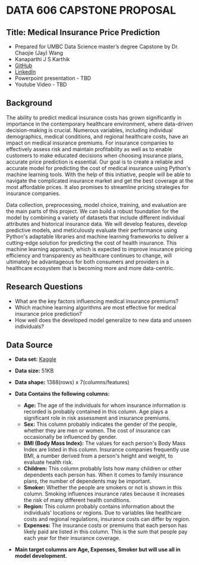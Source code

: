 # DATA 606 CAPSTONE PROPOSAL

## Title: Medical Insurance Price Prediction

- Prepared for UMBC Data Science master’s degree Capstone by Dr. Chaojie (Jay) Wang
- Kanaparthi J S Karthik
- [GitHub](https://github.com/kjskarthik)
- [LinkedIn](https://www.linkedin.com/in/kanaparthi-j-s-karthik-09b244148/)
- Powerpoint presentation - TBD
- Youtube Video - TBD 

## Background

The ability to predict medical insurance costs has grown significantly in importance in the contemporary healthcare environment, where data-driven decision-making is crucial. Numerous variables, including individual demographics, medical conditions, and regional healthcare costs, have an impact on medical insurance premiums. For insurance companies to effectively assess risk and maintain profitability as well as to enable customers to make educated decisions when choosing insurance plans, accurate price prediction is essential. Our goal is to create a reliable and accurate model for predicting the cost of medical insurance using Python's machine learning tools. With the help of this initiative, people will be able to navigate the complicated insurance market and get the best coverage at the most affordable prices. It also promises to streamline pricing strategies for insurance companies.

Data collection, preprocessing, model choice, training, and evaluation are the main parts of this project. We can build a robust foundation for the model by combining a variety of datasets that include different individual attributes and historical insurance data. We will develop features, develop predictive models, and meticulously evaluate their performance using Python's adaptable libraries and machine learning frameworks to deliver a cutting-edge solution for predicting the cost of health insurance. This machine learning approach, which is expected to improve insurance pricing efficiency and transparency as healthcare continues to change, will ultimately be advantageous for both consumers and providers in a healthcare ecosystem that is becoming more and more data-centric.

## Research Questions

- What are the key factors influencing medical insurance premiums?
- Which machine learning algorithms are most effective for medical insurance price prediction?
- How well does the developed model generalize to new data and unseen individuals?

## Data Source

- **Data set:** [Kaggle](https://www.kaggle.com/datasets/noordeen/insurance-premium-prediction?datasetId=233212)
- **Data size:** 51KB
- **Data shape:** 1388(rows) x 7(columns/features)
- **Data Contains the following columns:**
    - **Age:** The age of the individuals for whom insurance information is recorded is probably contained in this column. Age plays a significant role in risk assessment and insurance premiums.
    - **Sex:** This column probably indicates the gender of the people, whether they are men or women. The cost of insurance can occasionally be influenced by gender.
    - **BMI (Body Mass Index):** The values for each person's Body Mass Index are listed in this column. Insurance companies frequently use BMI, a number derived from a person's height and weight, to evaluate health risk.
    - **Children:** This column probably lists how many children or other dependents each person has. When it comes to family insurance plans, the number of dependents may be important.
    - **Smoker:** Whether the people are smokers or not is shown in this column. Smoking influences insurance rates because it increases the risk of many different health conditions.
    - **Region:** This column probably contains information about the individuals' locations or regions. Due to variables like healthcare costs and regional regulations, insurance costs can differ by region.
    - **Expenses:** The insurance costs or premiums that each person has likely paid are listed in this column. This is the sum that people pay each year for their insurance coverage.
    
- **Main target columns are Age, Expenses, Smoker but will use all in model development.**
